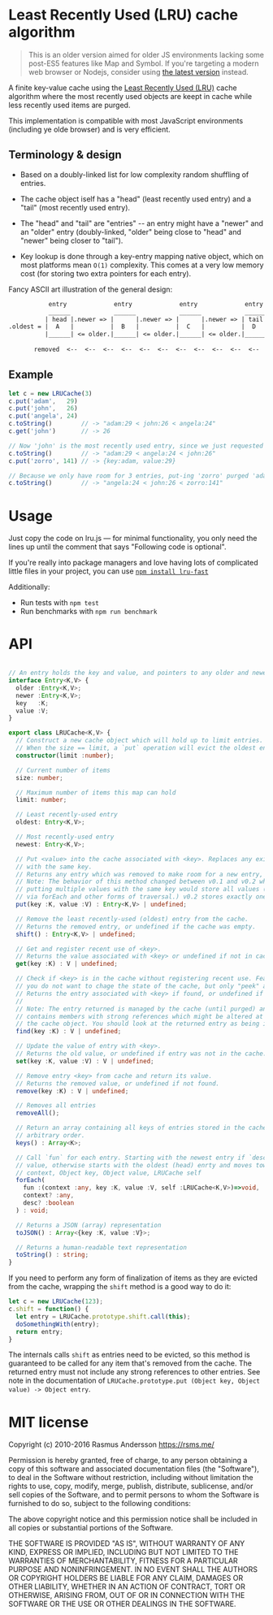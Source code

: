 # Least Recently Used (LRU) cache algorithm

> This is an older version aimed for older JS environments lacking some post-ES5 features like Map and Symbol. If you're targeting a modern web browser or Nodejs, consider using [the latest version](https://github.com/rsms/js-lru) instead.

A finite key-value cache using the [Least Recently Used (LRU)](http://en.wikipedia.org/wiki/Cache_algorithms#Least_Recently_Used) cache algorithm where the most recently used objects are keept in cache while less recently used items are purged.

This implementation is compatible with most JavaScript environments (including ye olde browser) and is very efficient.

## Terminology & design

- Based on a doubly-linked list for low complexity random shuffling of entries.

- The cache object iself has a "head" (least recently used entry) and a
  "tail" (most recently used entry).

- The "head" and "tail" are "entries" -- an entry might have a "newer" and
  an "older" entry (doubly-linked, "older" being close to "head" and "newer"
  being closer to "tail").

- Key lookup is done through a key-entry mapping native object, which on most 
  platforms mean `O(1)` complexity. This comes at a very low memory cost  (for 
  storing two extra pointers for each entry).

Fancy ASCII art illustration of the general design:

```txt
           entry             entry             entry             entry        
           ______            ______            ______            ______       
          | head |.newer => |      |.newer => |      |.newer => | tail |      
.oldest = |  A   |          |  B   |          |  C   |          |  D   | = .newest
          |______| <= older.|______| <= older.|______| <= older.|______|      
                                                                             
       removed  <--  <--  <--  <--  <--  <--  <--  <--  <--  <--  <--  added
```

## Example

```js
let c = new LRUCache(3)
c.put('adam',   29)
c.put('john',   26)
c.put('angela', 24)
c.toString()        // -> "adam:29 < john:26 < angela:24"
c.get('john')       // -> 26

// Now 'john' is the most recently used entry, since we just requested it
c.toString()        // -> "adam:29 < angela:24 < john:26"
c.put('zorro', 141) // -> {key:adam, value:29}

// Because we only have room for 3 entries, put-ing 'zorro' purged 'adam'
c.toString()        // -> "angela:24 < john:26 < zorro:141"
```

# Usage

Just copy the code on lru.js — for minimal functionality, you only need the lines up until the comment that says "Following code is optional".

If you're really into package managers and love having lots of complicated little files in your project, you can use [`npm install lru-fast`](https://www.npmjs.com/package/lru-fast)

Additionally:

- Run tests with `npm test`
- Run benchmarks with `npm run benchmark`

# API

```ts

// An entry holds the key and value, and pointers to any older and newer entries.
interface Entry<K,V> {
  older :Entry<K,V>;
  newer :Entry<K,V>;
  key   :K;
  value :V;
}

export class LRUCache<K,V> {
  // Construct a new cache object which will hold up to limit entries.
  // When the size == limit, a `put` operation will evict the oldest entry.
  constructor(limit :number);

  // Current number of items
  size: number;

  // Maximum number of items this map can hold
  limit: number;

  // Least recently-used entry
  oldest: Entry<K,V>;

  // Most recently-used entry
  newest: Entry<K,V>;

  // Put <value> into the cache associated with <key>. Replaces any existing entry
  // with the same key.
  // Returns any entry which was removed to make room for a new entry, or undefined.
  // Note: The behavior of this method changed between v0.1 and v0.2 where in v0.1
  // putting multiple values with the same key would store all values (accessible
  // via forEach and other forms of traversal.) v0.2 stores exactly one value per key.
  put(key :K, value :V) : Entry<K,V> | undefined;

  // Remove the least recently-used (oldest) entry from the cache.
  // Returns the removed entry, or undefined if the cache was empty.
  shift() : Entry<K,V> | undefined;

  // Get and register recent use of <key>.
  // Returns the value associated with <key> or undefined if not in cache.
  get(key :K) : V | undefined;

  // Check if <key> is in the cache without registering recent use. Feasible if
  // you do not want to chage the state of the cache, but only "peek" at it.
  // Returns the entry associated with <key> if found, or undefined if not found.
  //
  // Note: The entry returned is managed by the cache (until purged) and thus
  // contains members with strong references which might be altered at any time by
  // the cache object. You should look at the returned entry as being immutable.
  find(key :K) : V | undefined;

  // Update the value of entry with <key>.
  // Returns the old value, or undefined if entry was not in the cache.
  set(key :K, value :V) : V | undefined;

  // Remove entry <key> from cache and return its value.
  // Returns the removed value, or undefined if not found.
  remove(key :K) : V | undefined;

  // Removes all entries
  removeAll();

  // Return an array containing all keys of entries stored in the cache object, in
  // arbitrary order.
  keys() : Array<K>;

  // Call `fun` for each entry. Starting with the newest entry if `desc` is a true
  // value, otherwise starts with the oldest (head) enrty and moves towards the tail.
  // context, Object key, Object value, LRUCache self
  forEach(
    fun :(context :any, key :K, value :V, self :LRUCache<K,V>)=>void,
    context? :any,
    desc? :boolean
  ) : void;

  // Returns a JSON (array) representation
  toJSON() : Array<{key :K, value :V}>;

  // Returns a human-readable text representation
  toString() : string;
}
```

If you need to perform any form of finalization of items as they are evicted from the cache, wrapping the `shift` method is a good way to do it:

```js
let c = new LRUCache(123);
c.shift = function() {
  let entry = LRUCache.prototype.shift.call(this);
  doSomethingWith(entry);
  return entry;
}
```

The internals calls `shift` as entries need to be evicted, so this method is guaranteed to be called for any item that's removed from the cache. The returned entry must not include any strong references to other entries. See note in the documentation of `LRUCache.prototype.put (Object key, Object value) -> Object entry`.


# MIT license

Copyright (c) 2010-2016 Rasmus Andersson <https://rsms.me/>

Permission is hereby granted, free of charge, to any person obtaining a copy
of this software and associated documentation files (the "Software"), to deal
in the Software without restriction, including without limitation the rights
to use, copy, modify, merge, publish, distribute, sublicense, and/or sell
copies of the Software, and to permit persons to whom the Software is
furnished to do so, subject to the following conditions:

The above copyright notice and this permission notice shall be included in
all copies or substantial portions of the Software.

THE SOFTWARE IS PROVIDED "AS IS", WITHOUT WARRANTY OF ANY KIND, EXPRESS OR
IMPLIED, INCLUDING BUT NOT LIMITED TO THE WARRANTIES OF MERCHANTABILITY,
FITNESS FOR A PARTICULAR PURPOSE AND NONINFRINGEMENT. IN NO EVENT SHALL THE
AUTHORS OR COPYRIGHT HOLDERS BE LIABLE FOR ANY CLAIM, DAMAGES OR OTHER
LIABILITY, WHETHER IN AN ACTION OF CONTRACT, TORT OR OTHERWISE, ARISING FROM,
OUT OF OR IN CONNECTION WITH THE SOFTWARE OR THE USE OR OTHER DEALINGS IN
THE SOFTWARE.
